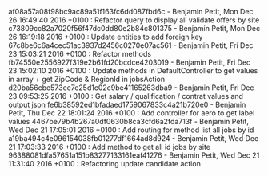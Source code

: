af08a57a08f98bc9ac89a51f163fc6dd087fbd6c - Benjamin Petit, Mon Dec 26 16:49:40 2016 +0100 : Refactor query to display all validate offers by site
c73809cc82a7020f56f47dc0dd80e2b84c801375 - Benjamin Petit, Mon Dec 26 16:19:18 2016 +0100 : Update entities to add foreign key
67c8be6c6a4cec51ac3937d2456c0270e07ac561 - Benjamin Petit, Fri Dec 23 15:03:21 2016 +0100 : Refactor methods
fb74550e2556927f319e2b61fd20bcdce4203019 - Benjamin Petit, Fri Dec 23 15:02:10 2016 +0100 : Update methods in DefaultController to get values in array + get ZipCode & RegionId in jobsAction
d20ba56cbe573ee7e25d1c02e9be41165263dba9 - Benjamin Petit, Fri Dec 23 09:53:25 2016 +0100 : Get salary / qualification / contrat values and output json
fe6b38592ed1bfadaed1759067833c4a21b720e0 - Benjamin Petit, Thu Dec 22 18:01:24 2016 +0100 : Add controller for aero to get label values
4467be79b4b267a0df0630b8ca3cfd6a2fda713f - Benjamin Petit, Wed Dec 21 17:05:01 2016 +0100 : Add routing for method list all jobs by id
a19ba494c4e096154038fb01277df1664ad8d924 - Benjamin Petit, Wed Dec 21 17:03:33 2016 +0100 : Add method to get all id jobs by site
96388081dfa57651a151b83277133161eaf41276 - Benjamin Petit, Wed Dec 21 11:31:40 2016 +0100 : Refactoring update candidate action